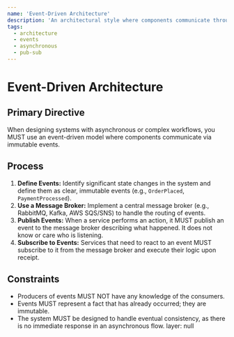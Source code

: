```yaml
---
name: 'Event-Driven Architecture'
description: 'An architectural style where components communicate through asynchronous events, enabling loose coupling and high scalability.'
tags:
  - architecture
  - events
  - asynchronous
  - pub-sub
---
```


# Event-Driven Architecture

## Primary Directive

When designing systems with asynchronous or complex workflows, you MUST use an event-driven model where components communicate via immutable events.

## Process

1.  **Define Events:** Identify significant state changes in the system and define them as clear, immutable events (e.g., `OrderPlaced`, `PaymentProcessed`).
2.  **Use a Message Broker:** Implement a central message broker (e.g., RabbitMQ, Kafka, AWS SQS/SNS) to handle the routing of events.
3.  **Publish Events:** When a service performs an action, it MUST publish an event to the message broker describing what happened. It does not know or care who is listening.
4.  **Subscribe to Events:** Services that need to react to an event MUST subscribe to it from the message broker and execute their logic upon receipt.

## Constraints

- Producers of events MUST NOT have any knowledge of the consumers.
- Events MUST represent a fact that has already occurred; they are immutable.
- The system MUST be designed to handle eventual consistency, as there is no immediate response in an asynchronous flow.
layer: null
